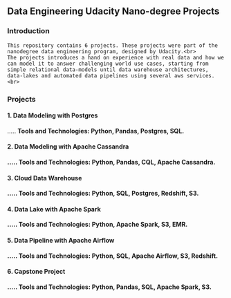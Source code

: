 ## Data Engineering Udacity Nano-degree Projects
### Introduction
    This repository contains 6 projects. These projects were part of the nanodegree data engineering program, designed by Udacity.<br>
    The projects introduces a hand on experience with real data and how we can model it to answer challenging world use cases, starting from
    simple relational data-models until data warehouse architectures, data-lakes and automated data pipelines using several aws services.<br>

### Projects
#### 1. Data Modeling with Postgres
.....
<b>Tools and Technologies:<b> Python, Pandas, Postgres, SQL.

#### 2. Data Modeling with Apache Cassandra
.....
<b>Tools and Technologies:<b> Python, Pandas, CQL, Apache Cassandra.

#### 3. Cloud Data Warehouse
.....
<b>Tools and Technologies:<b> Python, SQL, Postgres, Redshift, S3.

#### 4. Data Lake with Apache Spark
.....
<b>Tools and Technologies:<b> Python, Apache Spark, S3, EMR.

#### 5. Data Pipeline with Apache Airflow
.....
<b>Tools and Technologies:<b> Python, SQL, Apache Airflow, S3, Redshift.

#### 6. Capstone Project
.....
<b>Tools and Technologies:<b> Python, Pandas, SQL, Apache Spark, S3.
